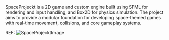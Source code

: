 SpaceProjeckt is a 2D game and custom engine built using SFML for rendering and input handling, and Box2D for physics simulation. The project aims to provide a modular foundation for developing space-themed games with real-time movement, collisions, and core gameplay systems.



REF:
![SpaceProjecktImage](https://github.com/user-attachments/assets/48ff4cae-0dab-4a37-8413-dc24a12f10a4)

